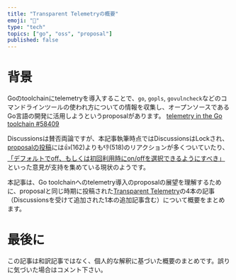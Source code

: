 ```yaml
---
title: "Transparent Telemetryの概要"
emoji: "🌌"
type: "tech"
topics: ["go", "oss", "proposal"]
published: false
---
```


# 背景

Goのtoolchainにtelemetryを導入することで、`go`, `gopls`, `govulncheck`などのコマンドラインツールの使われ方についての情報を収集し、オープンソースであるGo言語の開発に活用しようというproposalがあります。
[telemetry in the Go toolchain #58409](https://github.com/golang/go/discussions/58409) 

Discussionsは賛否両論ですが、本記事執筆時点ではDiscussionsはLockされ、[proposalの投稿](https://github.com/golang/go/discussions/58409#discussion-4835204)には👍(162)よりも👎(518)のリアクションが多くついていたり、[「デフォルトでoff、もしくは初回利用時にon/offを選択できるようにすべき」](https://github.com/golang/go/discussions/58409#discussioncomment-4905912)といった意見が支持を集めている現状のようです。

本記事は、Go toolchainへのtelemetry導入のproposalの展望を理解するために、proposalと同じ時期に投稿された[Transparent Telemetry](https://research.swtch.com/telemetry)の4本の記事（Discussionsを受けて追加された1本の追加記事含む）について概要をまとめます。

# 最後に

この記事は和訳記事ではなく、個人的な解釈に基づいた概要のまとめです。誤りに気づいた場合はコメント下さい。
